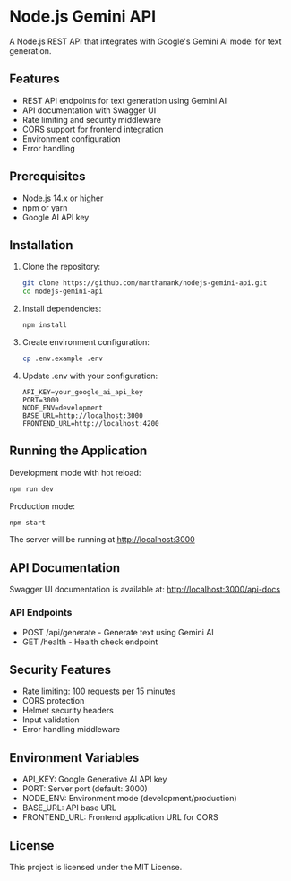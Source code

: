 # Node.js Gemini API

A Node.js REST API that integrates with Google's Gemini AI model for text generation.

## Features

- REST API endpoints for text generation using Gemini AI
- API documentation with Swagger UI
- Rate limiting and security middleware
- CORS support for frontend integration
- Environment configuration
- Error handling

## Prerequisites

- Node.js 14.x or higher
- npm or yarn
- Google AI API key

## Installation

1. Clone the repository:

    ```bash
    git clone https://github.com/manthanank/nodejs-gemini-api.git
    cd nodejs-gemini-api
    ```

2. Install dependencies:

    ```bash
    npm install
    ```

3. Create environment configuration:

    ```bash
    cp .env.example .env
    ```

4. Update .env with your configuration:

    ```env
    API_KEY=your_google_ai_api_key
    PORT=3000
    NODE_ENV=development
    BASE_URL=http://localhost:3000
    FRONTEND_URL=http://localhost:4200
    ```

## Running the Application

Development mode with hot reload:

```bash
npm run dev
```

Production mode:

```bash
npm start
```

The server will be running at <http://localhost:3000>

## API Documentation

Swagger UI documentation is available at: <http://localhost:3000/api-docs>

### API Endpoints

- POST /api/generate - Generate text using Gemini AI
- GET /health - Health check endpoint

## Security Features

- Rate limiting: 100 requests per 15 minutes
- CORS protection
- Helmet security headers
- Input validation
- Error handling middleware

## Environment Variables

- API_KEY: Google Generative AI API key
- PORT: Server port (default: 3000)
- NODE_ENV: Environment mode (development/production)
- BASE_URL: API base URL
- FRONTEND_URL: Frontend application URL for CORS

## License

This project is licensed under the MIT License.
